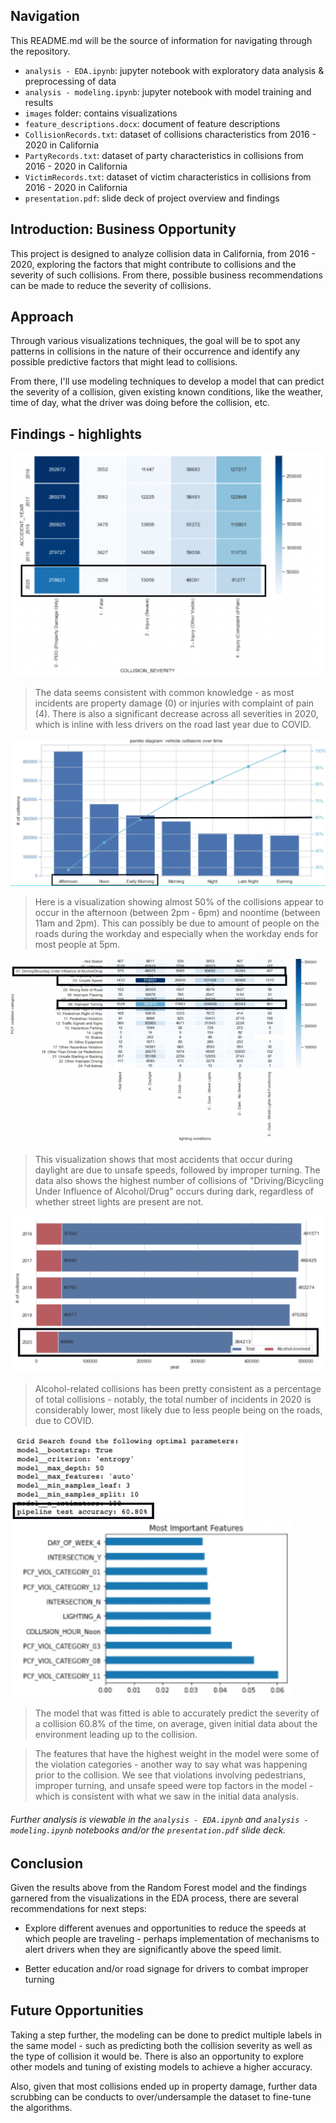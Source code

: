 ## Navigation

This README.md will be the source of information for navigating through the repository.

* `analysis - EDA.ipynb`: jupyter notebook with exploratory data analysis & preprocessing of data
* `analysis - modeling.ipynb`: jupyter notebook with model training and results
* `images` folder: contains visualizations
* `feature_descriptions.docx`: document of feature descriptions
* `CollisionRecords.txt`: dataset of collisions characteristics from 2016 - 2020 in California
* `PartyRecords.txt`: dataset of party characteristics in collisions from 2016 - 2020 in California
* `VictimRecords.txt`: dataset of victim characteristics in collisions from 2016 - 2020 in California
* `presentation.pdf`: slide deck of project overview and findings

## Introduction: Business Opportunity

This project is designed to analyze collision data in California, from 2016 - 2020, exploring the factors that might contribute to collisions and the severity of such collisions. From there, possible business recommendations can be made to reduce the severity of collisions.


## Approach

Through various visualizations techniques, the goal will be to spot any patterns in collisions in the nature of their occurrence and identify any possible predictive factors that might lead to collisions.

From there, I'll use modeling techniques to develop a model that can predict the severity of a collision, given existing known conditions, like the weather, time of day, what the driver was doing before the collision, etc.

## Findings - highlights

![CollisionSeverity](/images/collision_severity.png "Collision Severity")

> The data seems consistent with common knowledge - as most incidents are property damage (0) or injuries with complaint of pain (4). There is also a significant decrease across all severities in 2020, which is inline with less drivers on the road last year due to COVID.


![CollisionsOverTime](/images/collisions_over_time.png "Collisions Over Time")

> Here is a visualization showing almost 50% of the collisions appear to occur in the afternoon (between 2pm - 6pm) and noontime (between 11am and 2pm). This can possibly be due to amount of people on the roads during the workday and especially when the workday ends for most people at 5pm.


![LightingConditions](/images/lighting_conditions.png "Lighting Conditions")

> This visualization shows that most accidents that occur during daylight are due to unsafe speeds, followed by improper turning. The data also shows the highest number of collisions of "Driving/Bicycling Under Influence of Alcohol/Drug" occurs during dark, regardless of whether street lights are present are not.


![AlcoholRelated](/images/alcohol_related.png "Alcohol Related")

> Alcohol-related collisions has been pretty consistent as a percentage of total collisions - notably, the total number of incidents in 2020 is considerably lower, most likely due to less people being on the roads, due to COVID.


![ModelResults](/images/model_results.png "Model Results")
![ImportantFeatures](/images/important_features.png "Important Features")

> The model that was fitted is able to accurately predict the severity of a collision 60.8% of the time, on average, given initial data about the environment leading up to the collision. 

> The features that have the highest weight in the model were some of the violation categories - another way to say what was happening prior to the collision. We see that violations involving pedestrians, improper turning, and unsafe speed were top factors in the model - which is consistent with what we saw in the initial data analysis. 


###### *Further analysis is viewable in the `analysis - EDA.ipynb` and `analysis - modeling.ipynb` notebooks and/or the `presentation.pdf` slide deck.*


## Conclusion


Given the results above from the Random Forest model and the findings garnered from the visualizations in the EDA process, there are several recommendations for next steps:

- Explore different avenues and opportunities to reduce the speeds at which people are traveling - perhaps implementation of mechanisms to alert drivers when they are significantly above the speed limit.

- Better education and/or road signage for drivers to combat improper turning


## Future Opportunities

Taking a step further, the modeling can be done to predict multiple labels in the same model - such as predicting both the collision severity as well as the type of collision it would be. There is also an opportunity to explore other models and tuning of existing models to achieve a higher accuracy.

Also, given that most collisions ended up in property damage, further data scrubbing can be conducts to over/undersample the dataset to fine-tune the algorithms.